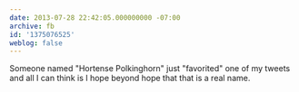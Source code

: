 ```yaml
---
date: 2013-07-28 22:42:05.000000000 -07:00
archive: fb
id: '1375076525'
weblog: false
---
```


Someone named "Hortense Polkinghorn" just "favorited" one of my tweets and all I can think is I hope beyond hope that that is a real name.
